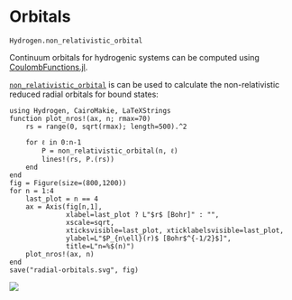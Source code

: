 # Orbitals

```@docs
Hydrogen.non_relativistic_orbital
```

Continuum orbitals for hydrogenic systems can be computed using
[CoulombFunctions.jl](https://github.com/jagot/CoulombFunctions.jl).

[`non_relativistic_orbital`](@ref) is can be used to calculate the non-relativistic reduced
radial orbitals for bound states:

```@setup
using Hydrogen, CairoMakie, LaTeXStrings
function plot_nros!(ax, n; rmax=70)
    rs = range(0, sqrt(rmax); length=500).^2

    for ℓ in 0:n-1
        P = non_relativistic_orbital(n, ℓ)
        lines!(rs, P.(rs))
    end
end
fig = Figure(size=(800,1200))
for n = 1:4
    last_plot = n == 4
    ax = Axis(fig[n,1],
              xlabel=last_plot ? L"$r$ [Bohr]" : "",
              xscale=sqrt,
              xticksvisible=last_plot, xticklabelsvisible=last_plot,
              ylabel=L"$P_{n\ell}(r)$ [Bohr$^{-1/2}$]",
              title=L"n=%$(n)")
    plot_nros!(ax, n)
end
save("radial-orbitals.svg", fig)
```

![](radial-orbitals.svg)
